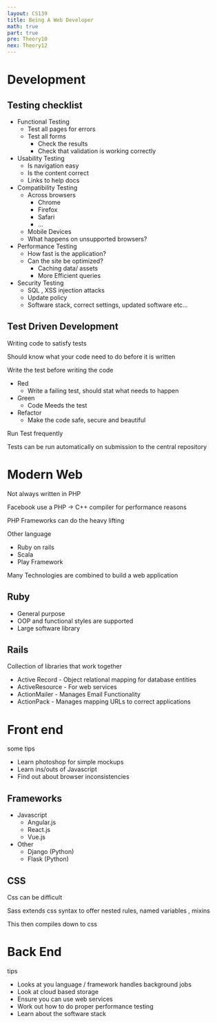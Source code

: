 ```yaml
---
layout: CS139
title: Being A Web Developer
math: true
part: true
pre: Theory10
nex: Theory12
---
```


# Development

## Testing checklist

* Functional Testing
    * Test all pages for errors
    * Test all forms
        * Check the results
        * Check that validation is working correctly
* Usability Testing
    * Is navigation easy
    * Is the content correct
    * Links to help docs
* Compatibility Testing
    * Across browsers
        * Chrome
        * Firefox
        * Safari
        * ...
    * Mobile Devices
    * What happens on unsupported browsers?
* Performance Testing
    * How fast is the application?
    * Can the site be optimized?
        * Caching data/ assets
        * More Efficient queries
* Security Testing
    * SQL , XSS injection attacks
    * Update policy
    * Software stack, correct settings, updated software etc...

## Test Driven Development

Writing code to satisfy tests

Should know what your code need to do before it is written

Write the test before writing the code

* Red
    * Write a failing test, should stat what needs to happen
* Green
    * Code Meeds the test
* Refactor
    * Make the code safe, secure and beautiful

Run Test frequently 

Tests can be run automatically on submission to the central repository

# Modern Web
Not always written in PHP

Facebook use a PHP -> C++ compiler for performance reasons

PHP Frameworks can do the heavy lifting

Other language
* Ruby on rails
* Scala
* Play Framework

Many Technologies are combined to build a web application

## Ruby
* General purpose
* OOP and functional styles are supported
* Large software library
## Rails
Collection of libraries that work together
* Active Record - Object relational mapping for database entities
* ActiveResource - For web services
* ActionMailer - Manages Email Functionality
* ActionPack - Manages mapping URLs to correct applications

# Front end

some tips 
* Learn photoshop for simple mockups
* Learn ins/outs of Javascript
* Find out about browser inconsistencies

## Frameworks
* Javascript
    * Angular.js
    * React.js
    * Vue.js
* Other
    * Django (Python)
    * Flask  (Python)

## CSS
Css can be difficult

Sass extends css syntax to offer nested rules, named variables , mixins

This then compiles down to css

# Back End
tips
* Looks at you language / framework handles background jobs
* Look at cloud based storage
* Ensure you can use web services
* Work out how to do proper performance testing
* Learn about the software stack